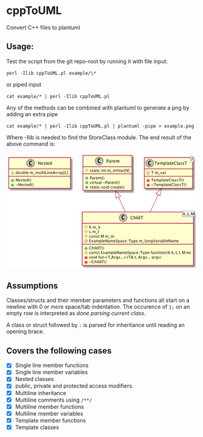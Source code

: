 # cppToUML
Convert C++ files to plantuml

## Usage:
Test the script from the git repo-root by running it with file input:

```
perl -Ilib cppToUML.pl example/\*
```

or piped input

```
cat example/* | perl -Ilib cppToUML.pl
```

Any of the methods can be combined with plantuml to generate a png by adding an extra pipe

```
cat example/* | perl -Ilib cppToUML.pl | plantuml -pipe > example.png 
```

Where -Ilib is needed to find the StoreClass module. The end result of the above command is:

![example](example/png/example.png?raw=true)


## Assumptions
Classes/structs and their member parameters and functions all start on a newline with 0 or more space/tab indentation.
The occurence of `};` on an empty row is interpreted as *done parsing current class*.

A class or struct followed by `:` is parsed for inheritance until reading an opening brace.

## Covers the following cases

- [x] Single line member functions
- [x] Single line member variables
- [x] Nested classes
- [x] public, private and protected access modifiers.
- [x] Multiline inheritance
- [x] Multiline comments using `/**/`
- [x] Multiline member functions
- [x] Multiline member variables
- [x] Template member functions
- [x] Template classes
